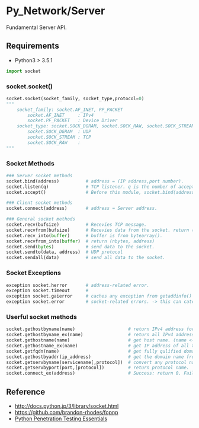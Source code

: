 # Py_Network/Server
Fundamental Server API.

## Requirements
- Python3 > 3.5.1

```python
import socket
```

### socket.socket()

```python
socket.socket(socket_family, socket_type,protocol=0)
"""
    socket_family: socket.AF_INET, PP_PACKET
        socket.AF_INET     : IPv4
        socket.PF_PACKET   : Device Driver
    socket_type: socket.SOCK_DGRAM, socket.SOCK_RAW, socket.SOCK_STREAM
        socket.SOCK_DGRAM  : UDP
        socket.SOCK_STREAM : TCP   
        socket.SOCK_RAW    : 
"""
```
### Socket Methods
```python
### Server socket methods
socket.bind(address)          # address = (IP address,port number).
socket.listen(q)              # TCP listener. q is the number of acceptable connections.
socket.accept()               # Before this module, socket.bind(address) socket.listen(q).

### Client socket methods
socket.connect(address)       # address = Server address.

### General socket methods
socket.recv(bufsize)          # Recevies TCP message.
socket.recvfrom(bufsize)      # Recevies data from the socket. return (data, address)
socket.recv_into(buffer)      # buffer is from bytearray().
socket.recvfrom_into(buffer)  # return (nbytes, address)
socket.send(bytes)            # send data to the socket.
socket.sendto(data, address)  # UDP protocol
socket.sendall(data)          # send all data to the socket.
```

### Socket Exceptions
```python
exception socket.herror       # address-related error.
exception socket.timeout      # 
exception socket.gaierror     # caches any exception from getaddinfo() and getnameinfo()
exception socket.error        # socket-related errors. -> this can catch any type of exception.
```
### Userful socket methods
```python
socket.gethostbyname(name)                    # return IPv4 address format. ex) name = 'google.com'
socket.gethostbyname_ex(name)                 # return all IPv4 address formas og domain name. not work for IPv6. ex) name = 'google.com'
socket.gethostname(name)                      # get host name. (name <-> IPv4)
socket.gethostname_ex(name)                   # get IP address of all the interfaces. (name <-> IPv4)
socket.getfqdn(name)                          # get fully qulified domain name(FQDN).
socket.gethostbyaddr(ip_address)              # get the domain name from IP address.
socket.getservbyname(servicename[,protocol])  # convert any protocol name to port number
socket.getservbyport(port,[protocol])         # return protocol name.
socket.connect_ex(address)                    # Success: return 0. Failure: errno variable.

```


## Reference
- http://docs.python.jp/3/library/socket.html
- https://github.com/brandon-rhodes/fopnp
- [Python Penetration Testing Essentials](https://www.amazon.com/dp/1784398586/)
